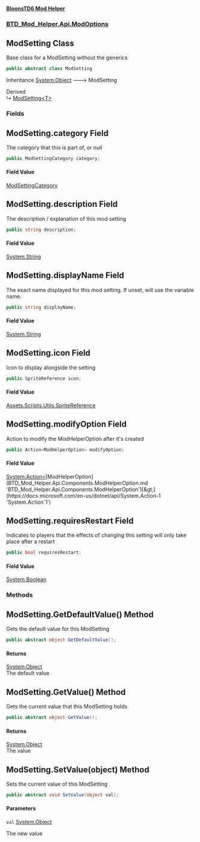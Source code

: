 #### [BloonsTD6 Mod Helper](index.md 'index')
### [BTD_Mod_Helper.Api.ModOptions](index.md#BTD_Mod_Helper.Api.ModOptions 'BTD_Mod_Helper.Api.ModOptions')

## ModSetting Class

Base class for a ModSetting without the generics

```csharp
public abstract class ModSetting
```

Inheritance [System.Object](https://docs.microsoft.com/en-us/dotnet/api/System.Object 'System.Object') &#129106; ModSetting

Derived  
&#8627; [ModSetting&lt;T&gt;](BTD_Mod_Helper.Api.ModOptions.ModSetting_T_.md 'BTD_Mod_Helper.Api.ModOptions.ModSetting<T>')
### Fields

<a name='BTD_Mod_Helper.Api.ModOptions.ModSetting.category'></a>

## ModSetting.category Field

The category that this is part of, or null

```csharp
public ModSettingCategory category;
```

#### Field Value
[ModSettingCategory](BTD_Mod_Helper.Api.ModOptions.ModSettingCategory.md 'BTD_Mod_Helper.Api.ModOptions.ModSettingCategory')

<a name='BTD_Mod_Helper.Api.ModOptions.ModSetting.description'></a>

## ModSetting.description Field

The description / explanation of this mod setting

```csharp
public string description;
```

#### Field Value
[System.String](https://docs.microsoft.com/en-us/dotnet/api/System.String 'System.String')

<a name='BTD_Mod_Helper.Api.ModOptions.ModSetting.displayName'></a>

## ModSetting.displayName Field

The exact name displayed for this mod setting. If unset, will use the variable name.

```csharp
public string displayName;
```

#### Field Value
[System.String](https://docs.microsoft.com/en-us/dotnet/api/System.String 'System.String')

<a name='BTD_Mod_Helper.Api.ModOptions.ModSetting.icon'></a>

## ModSetting.icon Field

Icon to display alongside the setting

```csharp
public SpriteReference icon;
```

#### Field Value
[Assets.Scripts.Utils.SpriteReference](https://docs.microsoft.com/en-us/dotnet/api/Assets.Scripts.Utils.SpriteReference 'Assets.Scripts.Utils.SpriteReference')

<a name='BTD_Mod_Helper.Api.ModOptions.ModSetting.modifyOption'></a>

## ModSetting.modifyOption Field

Action to modify the ModHelperOption after it's created

```csharp
public Action<ModHelperOption> modifyOption;
```

#### Field Value
[System.Action&lt;](https://docs.microsoft.com/en-us/dotnet/api/System.Action-1 'System.Action`1')[ModHelperOption](BTD_Mod_Helper.Api.Components.ModHelperOption.md 'BTD_Mod_Helper.Api.Components.ModHelperOption')[&gt;](https://docs.microsoft.com/en-us/dotnet/api/System.Action-1 'System.Action`1')

<a name='BTD_Mod_Helper.Api.ModOptions.ModSetting.requiresRestart'></a>

## ModSetting.requiresRestart Field

Indicates to players that the effects of changing this setting will only take place after a restart

```csharp
public bool requiresRestart;
```

#### Field Value
[System.Boolean](https://docs.microsoft.com/en-us/dotnet/api/System.Boolean 'System.Boolean')
### Methods

<a name='BTD_Mod_Helper.Api.ModOptions.ModSetting.GetDefaultValue()'></a>

## ModSetting.GetDefaultValue() Method

Gets the default value for this ModSetting

```csharp
public abstract object GetDefaultValue();
```

#### Returns
[System.Object](https://docs.microsoft.com/en-us/dotnet/api/System.Object 'System.Object')  
The default value

<a name='BTD_Mod_Helper.Api.ModOptions.ModSetting.GetValue()'></a>

## ModSetting.GetValue() Method

Gets the current value that this ModSetting holds

```csharp
public abstract object GetValue();
```

#### Returns
[System.Object](https://docs.microsoft.com/en-us/dotnet/api/System.Object 'System.Object')  
The value

<a name='BTD_Mod_Helper.Api.ModOptions.ModSetting.SetValue(object)'></a>

## ModSetting.SetValue(object) Method

Sets the current value of this ModSetting

```csharp
public abstract void SetValue(object val);
```
#### Parameters

<a name='BTD_Mod_Helper.Api.ModOptions.ModSetting.SetValue(object).val'></a>

`val` [System.Object](https://docs.microsoft.com/en-us/dotnet/api/System.Object 'System.Object')

The new value